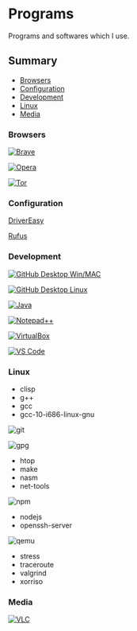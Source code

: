 # Programs
Programs and softwares which I use.

## Summary
* [Browsers](#Browsers)
* [Configuration](#Configuration)
* [Development](#Development)
* [Linux](#Linux)
* [Media](#Media)

### Browsers
[![Brave](https://img.shields.io/badge/Brave-FB542B?style=for-the-badge&logo=brave&logoColor=white)](https://brave.com/download/)

[![Opera](https://img.shields.io/badge/Opera-FF1B2D?style=for-the-badge&logo=Opera&logoColor=white)](https://www.opera.com/download)

[![Tor](https://img.shields.io/badge/Tor_Browser-7D4698?style=for-the-badge&logo=Tor-Browser&logoColor=white)](https://www.torproject.org/download/)

### Configuration
[DriverEasy](https://www.drivereasy.com/download-free-version/)

[Rufus](https://rufus.ie/en/#)

### Development
[![GitHub Desktop Win/MAC](https://img.shields.io/badge/GitHub_Desktop_Win_MAC-6e2788?style=for-the-badge&logo=github&logoColor=white)](https://desktop.github.com/)

[![GitHub Desktop Linux](https://img.shields.io/badge/GitHub_Desktop_Linux-6e2788?style=for-the-badge&logo=github&logoColor=white)](https://github.com/shiftkey/desktop)

[![Java](https://img.shields.io/badge/Java_JDK-007396?style=for-the-badge&logo=java&logoColor=white)](https://openjdk.java.net/projects/jdk/)

[![Notepad++](https://img.shields.io/badge/Notepad++-90E59A.svg?style=for-the-badge&logo=notepad%2B%2B&logoColor=black)](https://notepad-plus-plus.org/downloads/)

[![VirtualBox](https://img.shields.io/badge/VirtualBox-183A61.svg?style=for-the-badge&logo=virtualbox&logoColor=white)](https://www.virtualbox.org/)

[![VS Code](https://img.shields.io/badge/VS_Code-007ACC?style=for-the-badge&logo=visualstudiocode&logoColor=white)](https://code.visualstudio.com/download)

### Linux
* clisp
* g++
* gcc
* gcc-10-i686-linux-gnu

![git](https://img.shields.io/badge/git-F05032?style=for-the-badge&logo=git&logoColor=white)

![gpg](https://img.shields.io/badge/gpg-0093DD?style=for-the-badge&logo=gnuprivacyguard&logoColor=white)
* htop
* make
* nasm
* net-tools

![npm](https://img.shields.io/badge/npm-CB3837?style=for-the-badge&logo=npm&logoColor=white)
* nodejs
* openssh-server

![qemu](https://img.shields.io/badge/qemu-FF6600?style=for-the-badge&logo=qemu&logoColor=white)
* stress
* traceroute
* valgrind
* xorriso

### Media
[![VLC](https://img.shields.io/badge/VLC-FF8800?style=for-the-badge&logo=vlcmediaplayer&logoColor=white)](https://www.videolan.org/)
